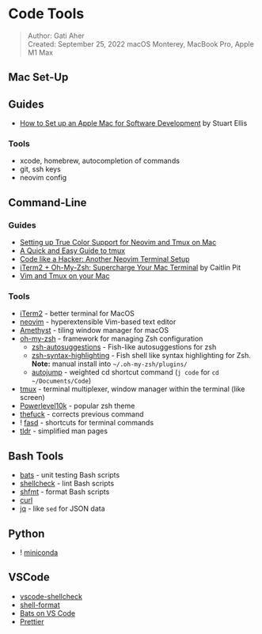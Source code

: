# Code Tools

> Author: Gati Aher  
> Created: September 25, 2022
> macOS Monterey, MacBook Pro, Apple M1 Max

## Mac Set-Up

## Guides

- [How to Set up an Apple Mac for Software Development](https://www.stuartellis.name/articles/mac-setup/) by Stuart Ellis

### Tools

- xcode, homebrew, autocompletion of commands
- git, ssh keys
- neovim config

## Command-Line

### Guides

- [Setting up True Color Support for Neovim and Tmux on Mac](https://jdhao.github.io/2018/10/19/tmux_nvim_true_color/)
- [A Quick and Easy Guide to tmux](https://www.hamvocke.com/blog/a-quick-and-easy-guide-to-tmux/)
- [Code like a Hacker: Another Neovim Terminal Setup](https://ccavales3.medium.com/code-like-a-hacker-another-neovim-terminal-setup-4613abecb7c8)
- [iTerm2 + Oh-My-Zsh: Supercharge Your Mac Terminal](https://catalins.tech/improve-mac-terminal#heading-install-iterm2) by Caitlin Pit
- [Vim and Tmux on your Mac](https://fideloper.com/mac-vim-tmux)

### Tools

- [iTerm2](https://iterm2.com/) - better terminal for MacOS
- [neovim](https://neovim.io/) - hyperextensible Vim-based text editor
- [Amethyst](https://ianyh.com/amethyst/) - tiling window manager for macOS
- [oh-my-zsh](https://ohmyz.sh/) - framework for managing Zsh configuration
  - [zsh-autosuggestions](https://github.com/zsh-users/zsh-autosuggestions) - Fish-like autosuggestions for zsh
  - [zsh-syntax-highlighting](https://github.com/zsh-users/zsh-syntax-highlighting) - Fish shell like syntax highlighting for Zsh. **Note:** manual install into `~/.oh-my-zsh/plugins/`
  - [autojump](https://github.com/wting/autojump) - weighted cd shortcut command (`j code` for `cd ~/Documents/Code`)
- [tmux](https://github.com/tmux/tmux/wiki) - terminal multiplexer, window manager within the terminal (like screen)
- [Powerlevel10k](https://github.com/romkatv/powerlevel10k) - popular zsh theme
- [thefuck](https://github.com/nvbn/thefuck) - corrects previous command
- ! [fasd](https://github.com/clvv/fasd) - shortcuts for terminal commands
- [tldr](https://tldr.sh/) - simplified man pages

## Bash Tools

- [bats](https://bats-core.readthedocs.io/en/stable/installation.html) - unit testing Bash scripts
- [shellcheck](https://github.com/koalaman/shellcheck) - lint Bash scripts
- [shfmt](https://github.com/mvdan/sh) - format Bash scripts
- [curl](https://curl.se/)
- [jq](https://stedolan.github.io/jq/) - like `sed` for JSON data

## Python

- ! [miniconda](https://docs.conda.io/en/latest/miniconda.html)

## VSCode

- [vscode-shellcheck](https://marketplace.visualstudio.com/items?itemName=timonwong.shellcheck)
- [shell-format](https://marketplace.visualstudio.com/items?itemName=foxundermoon.shell-format)
- [Bats on VS Code](https://marketplace.visualstudio.com/items?itemName=jetmartin.bats)
- [Prettier](https://marketplace.visualstudio.com/items?itemName=esbenp.prettier-vscode)
